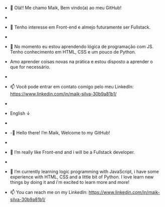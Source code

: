 - 👋 Olá!! Me chamo Maik, Bem vindo(a) ao meu GitHub!
- 
- 👀 Tenho interesse em Front-end e almejo futuramente ser Fullstack.
- 
- 🌱 No momento eu estou aprendendo lógica de programação com JS. Tenho conhecimento em HTML, CSS e um pouco de Python.
- Amo aprender coisas novas na prática e estou disposto a aprender o que for necessário.
- 
- 📫 Você pode entrar em contato comigo pelo meu LinkedIn: https://www.linkedin.com/in/maik-silva-30b9a81b1/
- 
- English ↓
- 
- -👋 Hello there! I’m Maik, Welcome to my GitHub!
- 
- 👀 I’m really like Front-end and i will be a Fullstack developer.
- 
- 🌱 I’m currently learning logic programming with JavaScript, i have some experience with HTML, CSS and a little bit of Python.
I love learn new things by doing it and i'm excited to learn more and more!

- 📫 You can reach me on my LinkedIn: https://www.linkedin.com/in/maik-silva-30b9a81b1/

<!---
mikesilvasdv/mikesilvasdv is a ✨ special ✨ repository because its `README.md` (this file) appears on your GitHub profile.
You can click the Preview link to take a look at your changes.
--->
